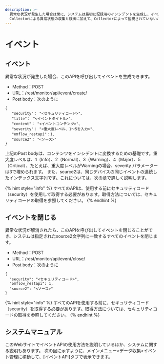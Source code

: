 ```yaml
---
description: >-
  異常な状況が発生した場合は常に、システムは最初に記録用のインシデントを生成し、イベントルールを通じてインシデントオーダーを発行するかどうかを決定する必要があります。 
  Collectorによる異常状態の収集と検出に加えて、Collectorによって監視されていないハードウェアとソフトウェアは、RestAPIを介して生成またはシャットダウンイベントを送信することもできます。送信方法を以下に説明します
---
```


# イベント

## イベント

異常な状況が発生した場合、このAPIを呼び出してイベントを生成できます。

* Method：POST
* URL：/rest/monitor/api/event/create/
* Post body：次のように

```
{
   "security"： "<セキュリティコード>"、
   "title"： "<イベントタイトル>"、
   "content"： "<イベントコンテンツ>"、
   "severity​​"： "<重大度レベル、1〜5を入力>"、
   "omflow_restapi"：1、
   "source2"： "<ソース>"
}
```

上記のPost bodyは、コンテンツをインシデントに変換するための基礎です。重大度レベルは、1（Info）、2（Normal）、3（Warning）、4（Major）、5（Critical）、たとえば、重大度レベルがWarningの場合、severity パラメーターは3で埋められます。 また、source2は、同じデバイスの同じイベントの連続したインデックス文字列です。これについては、次の章で詳しく説明します。

{% hint style="info" %}
すべてのAPIは、使用する前にセキュリティコード（security）を使用して取得する必要があります。取得方法については、セキュリティコードの取得を参照してください。
{% endhint %}

## イベントを閉じる

異常な状況が解消されたら、このAPIを呼び出してイベントを閉じることができ、システムは指定されたsource2文字列に一致するすべてのイベントを閉じます。



* Method：POST
* URL：/rest/monitor/api/event/close/
* Post body：次のように

```
{
  "security": "<セキュリティコード>",
  "omflow_restapi": 1,
  "source2": "<ソース>"
}
```

{% hint style="info" %}
すべてのAPIを使用する前に、セキュリティコード（security）を取得する必要があります。取得方法については、セキュリティコードの取得を参照してください。
{% endhint %}

## システムマニュアル

このWebサイトでイベントAPIの使用方法を説明しているほか、システムに関する説明もあります。 次の図に示すように、メインメニュー>データ収集>イベント管理に移動して、\[イベントAPI]タブで表示できます。
